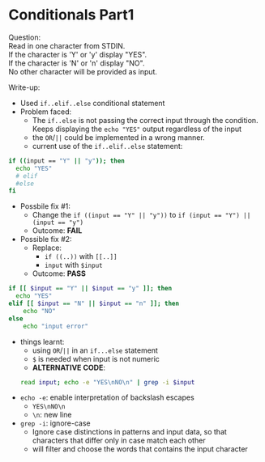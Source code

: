 # Conditionals Part1
Question: <br>
Read in one character from STDIN.<br>
If the character is 'Y' or 'y' display "YES".<br>
If the character is 'N' or 'n' display "NO".<br>
No other character will be provided as input.<br>

Write-up:
- Used `if..elif..else` conditional statement
- Problem faced:
  - The `if..else` is not passing the correct input through the condition. Keeps displaying the `echo "YES"` output regardless of the input
  - the `OR`/`||` could be implemented in a wrong manner.
  - current use of the `if..elif..else` statement:
```bash
if ((input == "Y" || "y")); then
  echo "YES"
  # elif
  #else
fi
```
- Possbile fix #1:
  - Change the `if ((input == "Y" || "y"))` to `if (input == "Y") || (input == "y")`   
  - Outcome: **FAIL**
- Possible fix #2:
  - Replace:
    - `if ((..))` with  `[[..]]`
    - `input` with `$input`
  - Outcome: **PASS** 
```bash
if [[ $input == "Y" || $input == "y" ]]; then
  echo "YES"
elif [[ $input == "N" || $input == "n" ]]; then 
	echo "NO"
else
	echo "input error"
```

- things learnt:
  - using `OR`/`||` in an `if...else` statement
  - `$` is needed when input is not numeric
  - **ALTERNATIVE CODE**: 
  ```bash
  read input; echo -e "YES\nNO\n" | grep -i $input
  ```  
 - `echo -e`: enable interpretation of backslash escapes
    - `YES\nNO\n`
    - `\n`: new line
 - `grep -i`: ignore-case
    - Ignore case distinctions in patterns and input data, so that characters that differ only in case match each other
    - will filter and choose the words that contains the input character
